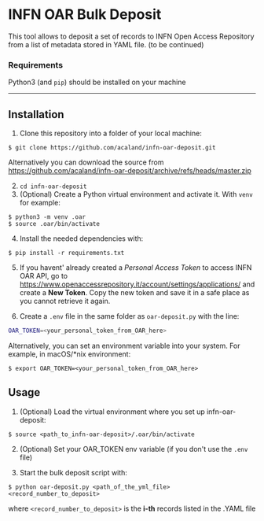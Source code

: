 # INFN OAR Bulk Deposit

This tool allows to deposit a set of records to INFN Open Access Repository from a list of metadata stored in YAML file.
(to be continued)


### Requirements
Python3 (and `pip`) should be installed on your machine

---

## Installation

1. Clone this repository into a folder of your local machine:
   
```
$ git clone https://github.com/acaland/infn-oar-deposit.git
```

  Alternatively you can download the source from https://github.com/acaland/infn-oar-deposit/archive/refs/heads/master.zip

2. `cd infn-oar-deposit`
3. (Optional) Create a Python virtual environment and activate it. With `venv` for example:
```
$ python3 -m venv .oar
$ source .oar/bin/activate
```
  4. Install the needed dependencies with:

```
$ pip install -r requirements.txt
```

  5. If you havent' already created a _Personal Access Token_ to access INFN OAR API, go to https://www.openaccessrepository.it/account/settings/applications/ and create a **New Token**. Copy the new token and save it in a safe place as you cannot retrieve it again. 
   
  6. Create a `.env` file in the same folder as `oar-deposit.py` with the line:
  ```bash
  OAR_TOKEN=<your_personal_token_from_OAR_here>
  ```
  Alternatively, you can set an environment variable into your system. For example, in macOS/*nix environment:
  ```
  $ export OAR_TOKEN=<your_personal_token_from_OAR_here>
  ```

  ## Usage
  
  1. (Optional) Load the virtual environment where you set up infn-oar-deposit:
  ```
  $ source <path_to_infn-oar-deposit>/.oar/bin/activate
  ```
  
  2. (Optional) Set your OAR_TOKEN env variable (if you don't use the `.env` file)
  
  3. Start the bulk deposit script with:   
  ```
  $ python oar-deposit.py <path_of_the_yml_file> <record_number_to_deposit>
  ```
  where `<record_number_to_deposit>` is the **i-th** records listed in the .YAML file




